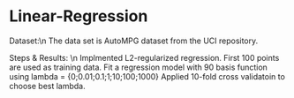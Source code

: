 # Linear-Regression

Dataset:\n
The data set is AutoMPG dataset from the UCI repository.

Steps & Results:
\n
Implmented L2-regularized regression. 
First 100 points are used as training data.
Fit a regression model with 90 basis function using
lambda = {0;0.01;0.1;1;10;100;1000}
Applied 10-fold cross validatoin to choose best lambda.
